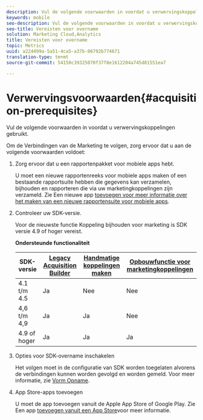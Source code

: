```yaml
---
description: Vul de volgende voorwaarden in voordat u verwervingskoppelingen kunt gebruiken.
keywords: mobile
seo-description: Vul de volgende voorwaarden in voordat u verwervingskoppelingen kunt gebruiken.
seo-title: Vereisten voor overname
solution: Marketing Cloud,Analytics
title: Vereisten voor overname
topic: Metrics
uuid: a224499a-5a51-4ca5-a37b-06792b774671
translation-type: tm+mt
source-git-commit: 54150c39325070f37f8e1612204a745d81551ea7

---
```



# Verwervingsvoorwaarden{#acquisition-prerequisites}

Vul de volgende voorwaarden in voordat u verwervingskoppelingen gebruikt.

Om de Verbindingen van de Marketing te volgen, zorg ervoor dat u aan de volgende voorwaarden voldoet:

1. Zorg ervoor dat u een rapportenpakket voor mobiele apps hebt.

   U moet een nieuwe rapportenreeks voor mobiele apps maken of een bestaande rapportsuite hebben die gegevens kan verzamelen, bijhouden en rapporteren die via uw marketingkoppelingen zijn verzameld. Zie Een nieuwe app [toevoegen voor meer informatie over het maken van een nieuwe rapportensuite voor mobiele apps](/help/using/manage-apps/t-new-app.md).

1. Controleer uw SDK-versie.

   Voor de nieuwste functie Koppeling bijhouden voor marketing is SDK versie 4.9 of hoger vereist.

   **Ondersteunde functionaliteit**

   | SDK-versie | [Legacy Acquisition Builder](/help/using/acquisition-main/c-marketing-links-builder/t-create-edit-adobe-links/c-use-legacy-acquisition-links/c-use-legacy-acquisition-links.md) | [Handmatige koppelingen maken](/help/using/acquisition-main/c-marketing-links-builder/acquisition-link-manual.md) | [Opbouwfunctie voor marketingkoppelingen](/help/using/acquisition-main/c-marketing-links-builder/c-marketing-links-builder.md) |
   |--- |--- |--- |--- |
   | 4.1 t/m 4.5 | Ja | Nee | Nee |
   | 4,6 t/m 4,9 | Ja | Ja | Nee |
   | 4.9 of hoger | Ja | Ja | Ja |

1. Opties voor SDK-overname inschakelen

   Het volgen moet in de configuratie van SDK worden toegelaten alvorens de verbindingen kunnen worden gevolgd en worden gemeld. Voor meer informatie, zie [Vorm Opname](/help/using/acquisition-main/t-enable-acquisition.md).

1. App Store-apps toevoegen

   U moet de app toevoegen vanuit de Apple App Store of Google Play. Zie Een app [toevoegen vanuit een App Store](/help/using/manage-apps/c-app-store/t-app-store-app.md)voor meer informatie.
